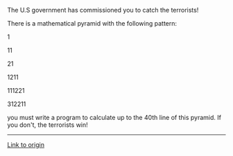 The U.S government has commissioned you to catch the terrorists! 

There is a mathematical pyramid with the following pattern:

1

11

21

1211

111221

312211

you must write a program to calculate up to the 40th line of this pyramid. If you don't, the terrorists win!

---

[Link to origin](https://www.reddit.com/r/dailyprogrammer/pu2c0)